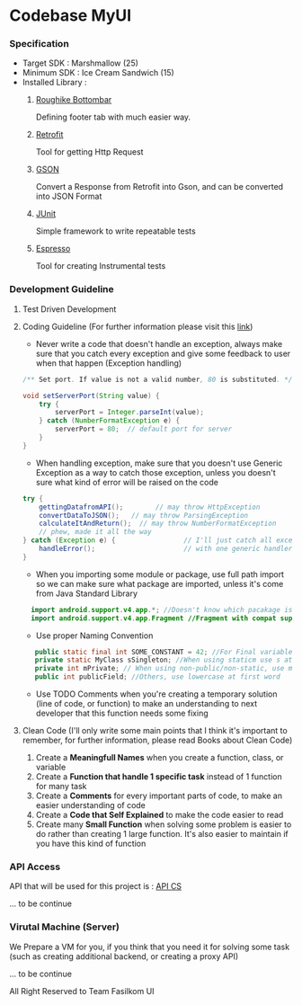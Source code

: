 Codebase MyUI
=====

### Specification


- Target SDK : Marshmallow (25)
- Minimum SDK : Ice Cream Sandwich (15)
- Installed Library :
    1. [Roughike Bottombar](https://github.com/roughike/BottomBar)
        
        Defining footer tab with much easier way.
        
    2. [Retrofit](square.github.io/retrofit/)
    
        Tool for getting Http Request
    
    3. [GSON](https://github.com/google/gson)
    
        Convert a Response from Retrofit into Gson, and can be converted into JSON Format
    
    4. [JUnit](http://junit.org/junit4/)

        Simple framework to write repeatable tests
    
    5. [Espresso](https://google.github.io/android-testing-support-library/docs/espresso/)
    
        Tool for creating Instrumental tests
    
### Development Guideline

1. Test Driven Development
2. Coding Guideline (For further information please visit this [link](https://source.android.com/source/code-style))
   - Never write a code that doesn't handle an exception, always make sure that you catch every exception and
   give some feedback to user when that happen (Exception handling)
   
   ```java
   /** Set port. If value is not a valid number, 80 is substituted. */
   
   void setServerPort(String value) {
       try {
           serverPort = Integer.parseInt(value);
       } catch (NumberFormatException e) {
           serverPort = 80;  // default port for server
       }
   }
   ```
   
   - When handling exception, make sure that you doesn't use Generic Exception as a way to catch those exception,
   unless you doesn't sure what kind of error will be raised on the code
   
   ```java
   try {
       gettingDatafromAPI();        // may throw HttpException
       convertDataToJSON();   // may throw ParsingException
       calculateItAndReturn();  // may throw NumberFormatException
       // phew, made it all the way
   } catch (Exception e) {                 // I'll just catch all exceptions
       handleError();                      // with one generic handler!
   }   
   ```
   
   - When you importing some module or package, use full path import so we can make sure what package are imported,
   unless it's come from Java Standard Library
   
    ```java
      import android.support.v4.app.*; //Doesn't know which pacakage is needed, so it's bad
      import android.support.v4.app.Fragment //Fragment with compat support is imported
    ```

   - Use proper Naming Convention
   
   ```java
      public static final int SOME_CONSTANT = 42; //For Final variable, use all Uppercase Letter
      private static MyClass sSingleton; //When using staticm use s at the beginning of name
      private int mPrivate; // When using non-public/non-static, use m at the beginning of name
      public int publicField; //Others, use lowercase at first word
   ```
   - Use TODO Comments when you're creating a temporary solution (line of code, or function) to make
   an understanding to next developer that this function needs some fixing

3. Clean Code (I'll only write some main points that I think it's important to remember, for further information, please read Books about Clean Code)
    
    1. Create a **Meaningfull Names** when you create a function, class, or variable
    2. Create a **Function that handle 1 specific task** instead of 1 function for many task
    3. Create a **Comments** for every important parts of code, to make an easier understanding of code
    4. Create a **Code that Self Explained** to make the code easier to read
    5. Create many **Small Function** when solving some problem is easier to do rather than creating 
    1 large function. It's also easier to maintain if you have this kind of function

### API Access 

API that will be used for this project is : [API CS](https://api.cs.ui.ac.id/)

... to be continue

### Virutal Machine (Server)

We Prepare a VM for you, if you think that you need it for solving some task (such as creating additional
backend, or creating a proxy API)

... to be continue
    
All Right Reserved to Team Fasilkom UI